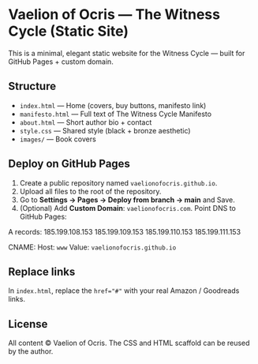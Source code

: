 # Vaelion of Ocris — The Witness Cycle (Static Site)

This is a minimal, elegant static website for the Witness Cycle — built for GitHub Pages + custom domain.

## Structure
- `index.html` — Home (covers, buy buttons, manifesto link)
- `manifesto.html` — Full text of The Witness Cycle Manifesto
- `about.html` — Short author bio + contact
- `style.css` — Shared style (black + bronze aesthetic)
- `images/` — Book covers

## Deploy on GitHub Pages
1. Create a public repository named `vaelionofocris.github.io`.
2. Upload all files to the root of the repository.
3. Go to **Settings → Pages → Deploy from branch → main** and Save.
4. (Optional) Add **Custom Domain**: `vaelionofocris.com`. Point DNS to GitHub Pages:

A records:
185.199.108.153
185.199.109.153
185.199.110.153
185.199.111.153

CNAME:
Host: `www`
Value: `vaelionofocris.github.io`

## Replace links
In `index.html`, replace the `href="#"` with your real Amazon / Goodreads links.

## License
All content © Vaelion of Ocris. The CSS and HTML scaffold can be reused by the author.
